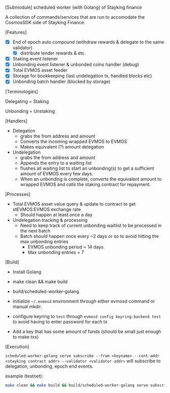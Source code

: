[Submodule] scheduled worker (with Golang) of Stayking finance

A collection of commands/services that are run to accomodate the CosmosSDK side of Stayking Finance.

[Features]
 - [x] End of epoch auto compound (withdraw rewards & delegate to the same validator)
   - [x] distribute lender rewards & etc
 - [x] Staking event listener
 - [x] Unbonding event listener & unbonded coins handler (debug)
 - [x] Total EVMOS asset feeder
 - [x] Storage for bookkeeping (last undelegation tx, handled blocks etc)
 - [x] Unbonding batch handler (blocked by storage)

[Terminologies]

Delegating = Staking

Unbonding = Unstaking

[Handlers]

 - Delegation
   - grabs the from address and amount
   - Converts the incoming wrapped EVMOS to EVMOS
   - Makes equivalent (?) amount delegation
 - Undelegation
   - grabs the from address and amount
   - Appends the entry to a waiting list
   - flushes all waiting list to start an unbonding(s) to get a sufficient amount of EVMOS every few days.
   - When an unbonding is complete, converts the equivalent amount to wrapped EVMOS and calls the staking contract for repayment.

[Processes]

 - Total EVMOS asset value query & update to contract to get stEVMOS:EVMOS exchange rate
   - Should happen at least once a day
 - Undelegation tracking & processing
   - Need to keep track of current unbonding waitlist to be processed in the next batch
   - Batch should happen once every ~2 days or so to avoid hitting the max unbonding entries
     - EVMOS unbonding period = 14 days
     - Max unbonding entries = 7

[Build]

 - Install Golang
 - make clean && make build
 - build/scheduled-worker-golang

 - Initialize `~/.evmosd` environment through either evmosd command or manual mkdir.
 - configure keyring to `test` through `evmosd config keyring-backend test` to avoid having to enter password for each tx
 - Add a key that has some amount of funds (should be small just enough to make txs)

[Execution]

`scheduled-worker-golang serve subscribe --from <keyname> --cont-addr <stayking contract addr> --validator <validator addr>` will subscribe to delegation, unbonding, epoch end events.

example (testnet):
```bash
make clean && make build && build/scheduled-worker-golang serve subscribe --from bob --cont-addr 0xd8A9159c111D0597AD1b475b8d7e5A217a1d1d05 --uevmos-cont-addr 0x8b9d5A75328b5F3167b04B42AD00092E7d6c485c --validator evmosvaloper1qvc6jej73armfs5fadn9lprx768f46d9wpd7d7 --broadcast-mode async  --eth-endpoint http://eth.bd.evmos.dev:8545 --node http://bd-evmos-testnet-state-sync-node-01.bdnodes.net:26657
```